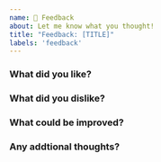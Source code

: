 ```yaml
---
name: 📝 Feedback
about: Let me know what you thought!
title: "Feedback: [TITLE]"
labels: 'feedback'
---
```


<!-- This the recommended format, not required -->

### What did you like?

### What did you dislike?

### What could be improved?

### Any addtional thoughts?